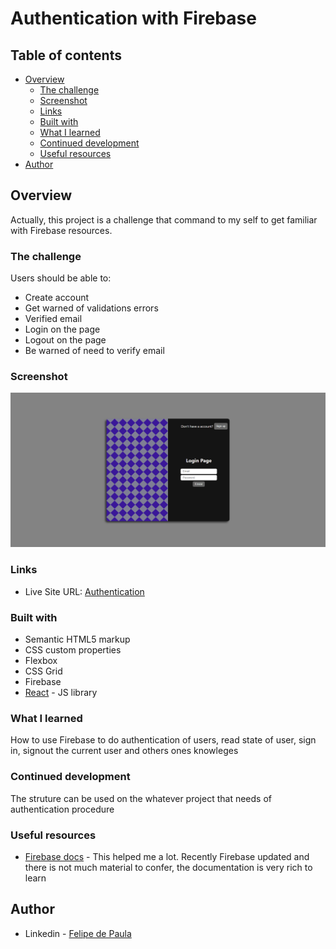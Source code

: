 # Authentication with Firebase


## Table of contents

- [Overview](#overview)
  - [The challenge](#the-challenge)
  - [Screenshot](#screenshot)
  - [Links](#links)
  - [Built with](#built-with)
  - [What I learned](#what-i-learned)
  - [Continued development](#continued-development)
  - [Useful resources](#useful-resources)
- [Author](#author)


## Overview

Actually, this project is a challenge that command to my self to get familiar with Firebase resources. 

### The challenge

Users should be able to:

- Create account
- Get warned of validations errors
- Verified email
- Login on the page
- Logout on the page
- Be warned of need to verify email

### Screenshot

![Screenshot](https://github.com/EmilcyFelipe/authentication_firebase_react/blob/master/authentication.png)

### Links

- Live Site URL: [Authentication](https://authentication-felipe-de-paula.netlify.app/signin)

### Built with

- Semantic HTML5 markup
- CSS custom properties
- Flexbox
- CSS Grid
- Firebase
- [React](https://reactjs.org/) - JS library

### What I learned

How to use Firebase to do authentication of users, read state of user, sign in, signout the current user and others ones knowleges


### Continued development

The struture can be used on the whatever project that needs of authentication procedure

### Useful resources

- [Firebase docs](https://firebase.google.com/docs/auth/web/start) - This helped me a lot. Recently Firebase updated and there is not much material to confer, the documentation is very rich to learn

## Author

- Linkedin - [Felipe de Paula](https://www.linkedin.com/in/felipe-c-de-paula-b1b7b9189/)
